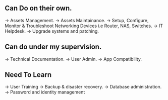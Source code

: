 

## Can Do on their own.
-> Assets Management.
-> Assets Maintainance.
-> Setup, Configure, Monitor & Troubleshoot Networking Devices i.e Router, NAS, Switches.
-> IT Helpdesk.
-> Upgrade systems and patching.

## Can do under my supervision.
-> Technical Documentation.
-> User Admin.
-> App Compatibility.

## Need To Learn
-> User Training
-> Backup & disaster recovery.
-> Database administration.
-> Password and identity management